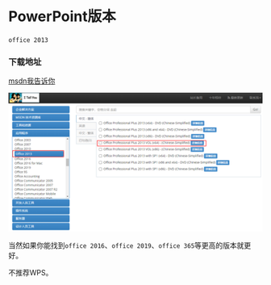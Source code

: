 # PowerPoint版本

`office 2013`

### 下载地址

[msdn我告诉你](https://msdn.itellyou.cn/)

![](https://raw.githubusercontent.com/huxiaoning/img/master/office2013voldownload.png)



当然如果你能找到`office 2016`、`office 2019`、`office 365`等更高的版本就更好。

不推荐WPS。